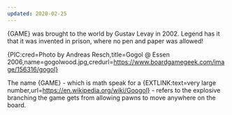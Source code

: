 ```yaml
---
updated: 2020-02-25
---
```


{GAME} was brought to the world by Gustav Levay in 2002. Legend has it that it was invented in prison, where no pen and paper was allowed!

{PIC:cred=Photo by Andreas Resch,title=Gogol @ Essen 2006,name=gogolwood.jpg,credurl=https://www.boardgamegeek.com/image/156316/gogol}

The name {GAME} - which is math speak for a {EXTLINK:text=very large number,url=https://en.wikipedia.org/wiki/Googol} - refers to the explosive branching the game gets from allowing pawns to move anywhere on the board.
